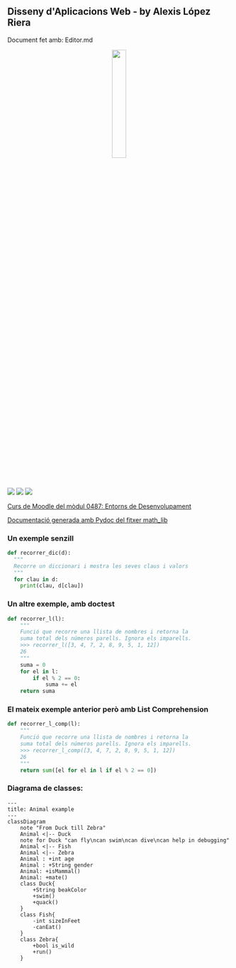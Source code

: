 ## Disseny d'Aplicacions Web - by Alexis López Riera

Document fet amb: Editor.md

<p align="center" width="100%">
    <img width="25%" src="https://pandao.github.io/editor.md/images/logos/editormd-logo-180x180.png">
</p>

![](https://img.shields.io/github/stars/alopezprofe/iteracions_Python.svg) ![](https://img.shields.io/github/forks/alopezprofe/iteracions_Python.svg) ![](https://img.shields.io/github/issues/alopezprofe/iteracions_Python.svg)

[Curs de Moodle del mòdul 0487: Entorns de Desenvolupament](https://educaciodigital.cat/inslacetania/moodle/course/view.php?id=17871)

[Documentació generada amb Pydoc del fitxer math_lib](https://htmlpreview.github.io/?https://github.com/alopezprofe/iteracions_Python/blob/main/math_lib.html)

### Un exemple senzill <a name="punt1"></a>
```Python
def recorrer_dic(d):
  """
  Recorre un diccionari i mostra les seves claus i valors
  """
  for clau in d:
    print(clau, d[clau])
```

### Un altre exemple, amb doctest <a name="punt2"></a>
```Python
def recorrer_l(l):
    """
    Funció que recorre una llista de nombres i retorna la
    suma total dels números parells. Ignora els imparells.
    >>> recorrer_l([3, 4, 7, 2, 8, 9, 5, 1, 12])
    26
    """
    suma = 0
    for el in l:
        if el % 2 == 0:
            suma += el  
    return suma
```

### El mateix exemple anterior però amb List Comprehension <a name="punt3"></a>
```Python
def recorrer_l_comp(l):
    """
    Funció que recorre una llista de nombres i retorna la
    suma total dels números parells. Ignora els imparells.
    >>> recorrer_l_comp([3, 4, 7, 2, 8, 9, 5, 1, 12])
    26
    """ 
    return sum([el for el in l if el % 2 == 0])
```

### Diagrama de classes: <a name="punt4"></a>

```mermaid
---
title: Animal example
---
classDiagram
    note "From Duck till Zebra"
    Animal <|-- Duck
    note for Duck "can fly\ncan swim\ncan dive\ncan help in debugging"
    Animal <|-- Fish
    Animal <|-- Zebra
    Animal : +int age
    Animal : +String gender
    Animal: +isMammal()
    Animal: +mate()
    class Duck{
        +String beakColor
        +swim()
        +quack()
    }
    class Fish{
        -int sizeInFeet
        -canEat()
    }
    class Zebra{
        +bool is_wild
        +run()
    }
```
